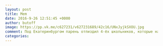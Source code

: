 ```yaml
--- 
layout: post 
title: Mem 
date: 2016-9-26 12:51:45 +0000 
author: butoff 
image: https://pp.vk.me/c627231/v627231689/42c16/UNxJyjkSXOU.jpg
comment: Под Екатеринбургом парень отпиздил 4-ёх школьников, которые насиловали четвероклассника. Теперь ему грозит уголовное дело
categories: 
---
```

